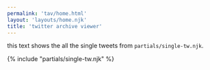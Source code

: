 ```yaml
---
permalink: 'tav/home.html'
layout: 'layouts/home.njk'
title: 'twitter archive viewer'
---
```

this text shows the all the single tweets from `partials/single-tw.njk`.

{% include "partials/single-tw.njk" %}

